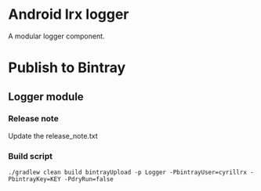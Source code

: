 # Android lrx logger
A modular logger component.

# Publish to Bintray

## Logger module

### Release note
Update the release_note.txt

### Build script
```
./gradlew clean build bintrayUpload -p Logger -PbintrayUser=cyrillrx -PbintrayKey=KEY -PdryRun=false

```